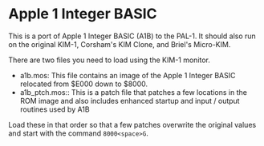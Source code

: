 # Apple 1 Integer BASIC

This is a port of Apple 1 Integer BASIC (A1B) to the PAL-1. It should also run on the original KIM-1, Corsham's KIM Clone, and Briel's Micro-KIM.

There are two files you need to load using the KIM-1 monitor.

- a1b.mos: This file contains an image of the Apple 1 Integer BASIC relocated from $E000 down to $8000.
- a1b_ptch.mos:: This is a patch file that patches a few locations in the ROM image and also includes enhanced startup and input / output routines used by A1B

Load these in that order so that a few patches overwrite the original values and start with the command `8000<space>G`.
